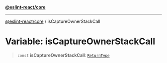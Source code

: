[**@eslint-react/core**](../README.md)

***

[@eslint-react/core](../README.md) / isCaptureOwnerStackCall

# Variable: isCaptureOwnerStackCall

> `const` **isCaptureOwnerStackCall**: [`ReturnType`](../@eslint-react/namespaces/isReactAPI/type-aliases/ReturnType.md)
